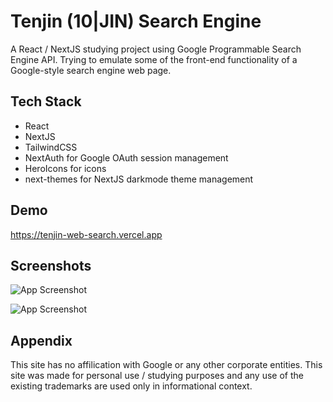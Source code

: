 
# Tenjin (10|JIN) Search Engine

A React / NextJS studying project using Google Programmable Search Engine API. Trying to emulate some of the front-end functionality of a Google-style search engine web page. 


## Tech Stack

- React
- NextJS
- TailwindCSS
- NextAuth for Google OAuth session management
- HeroIcons for icons
- next-themes for NextJS darkmode theme management  


## Demo

https://tenjin-web-search.vercel.app


## Screenshots

![App Screenshot](https://i.imgur.com/9MEwmiU.jpg)

![App Screenshot](https://i.imgur.com/F4hm2dM.jpg)


## Appendix

This site has no affilication with Google or any other corporate entities. This site was made for personal use / studying purposes and any use of the existing trademarks are used only in informational context.

